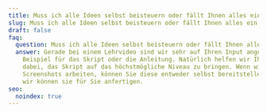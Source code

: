 ```yaml
---
title: Muss ich alle Ideen selbst beisteuern oder fällt Ihnen alles ein? (Lehrvideo)
slug: Muss ich alle Ideen selbst beisteuern oder fällt Ihnen alles ein Lehrvideo
draft: false
faq:
  question: Muss ich alle Ideen selbst beisteuern oder fällt Ihnen alles ein?
  answer: Gerade bei einem Lehrvideo sind wir sehr auf Ihren Input angewiesen. Zum
    Beispiel für das Skript oder die Anleitung. Natürlich helfen wir Ihnen
    dabei, das Skript auf das höchstmögliche Niveau zu bringen. Wenn wir mit
    Screenshots arbeiten, können Sie diese entweder selbst bereitstellen oder
    wir können sie für Sie anfertigen.
seo:
  noindex: true
---
```

